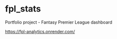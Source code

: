 # fpl_stats
Portfolio project - Fantasy Premier League dashboard

https://fpl-analytics.onrender.com/
